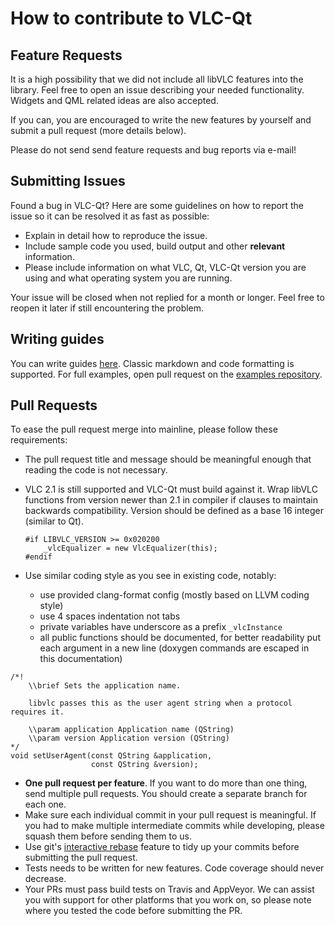 # How to contribute to VLC-Qt

## Feature Requests

It is a high possibility that we did not include all libVLC features into
the library. Feel free to open an issue describing your needed functionality.
Widgets and QML related ideas are also accepted.

If you can, you are encouraged to write the new features by yourself and submit
a pull request (more details below).

Please do not send send feature requests and bug reports via e-mail!


## Submitting Issues

Found a bug in VLC-Qt? Here are some guidelines on how to report the issue so
it can be resolved it as fast as possible:

- Explain in detail how to reproduce the issue.
- Include sample code you used, build output and other **relevant** information.
- Please include information on what VLC, Qt, VLC-Qt version you are using
  and what operating system you are running.

Your issue will be closed when not replied for a month or longer. Feel free to reopen it later if still encountering the problem.


## Writing guides

You can write guides [here](http://discuss.tano.si). Classic markdown and code
formatting is supported. For full examples, open pull request on the
[examples repository](https://github.com/vlc-qt/examples).


## Pull Requests

To ease the pull request merge into mainline, please follow these requirements:

- The pull request title and message should be meaningful enough that reading
  the code is not necessary.
- VLC 2.1 is still supported and VLC-Qt must build against it. Wrap libVLC functions
  from version newer than 2.1 in compiler if clauses to maintain backwards
  compatibility. Version should be defined as a base 16 integer (similar to Qt).

  ```
  #if LIBVLC_VERSION >= 0x020200
      _vlcEqualizer = new VlcEqualizer(this);
  #endif
  ```
- Use similar coding style as you see in existing code, notably:

  - use provided clang-format config (mostly based on LLVM coding style)
  - use 4 spaces indentation not tabs
  - private variables have underscore as a prefix ```_vlcInstance```
  - all public functions should be documented, for better readability put each
    argument in a new line (doxygen commands are escaped in this documentation)
```
/*!
    \\brief Sets the application name.

    libvlc passes this as the user agent string when a protocol requires it.

    \\param application Application name (QString)
    \\param version Application version (QString)
*/
void setUserAgent(const QString &application,
                  const QString &version);
```

- **One pull request per feature**. If you want to do more than one thing, send
  multiple pull requests. You should create a separate branch for each one.
- Make sure each individual commit in your pull request is meaningful.
  If you had to make multiple intermediate commits while developing, please
  squash them before sending them to us.
- Use git's [interactive rebase](https://help.github.com/articles/interactive-rebase)
feature to tidy up your commits before submitting the pull request.
- Tests needs to be written for new features. Code coverage should never decrease.
- Your PRs must pass build tests on Travis and AppVeyor. We can assist you
  with support for other platforms that you work on, so please note where you
  tested the code before submitting the PR.
